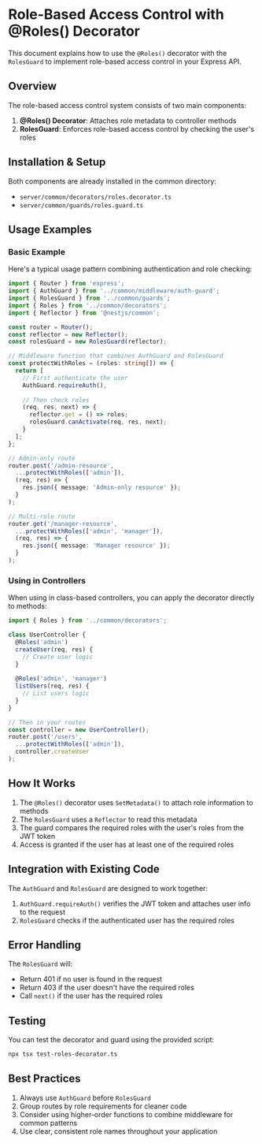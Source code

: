 # Role-Based Access Control with @Roles() Decorator

This document explains how to use the `@Roles()` decorator with the `RolesGuard` to implement role-based access control in your Express API.

## Overview

The role-based access control system consists of two main components:

1. **@Roles() Decorator**: Attaches role metadata to controller methods
2. **RolesGuard**: Enforces role-based access control by checking the user's roles

## Installation & Setup

Both components are already installed in the common directory:

- `server/common/decorators/roles.decorator.ts`
- `server/common/guards/roles.guard.ts`

## Usage Examples

### Basic Example

Here's a typical usage pattern combining authentication and role checking:

```typescript
import { Router } from 'express';
import { AuthGuard } from '../common/middleware/auth-guard';
import { RolesGuard } from '../common/guards';
import { Roles } from '../common/decorators';
import { Reflector } from '@nestjs/common';

const router = Router();
const reflector = new Reflector();
const rolesGuard = new RolesGuard(reflector);

// Middleware function that combines AuthGuard and RolesGuard
const protectWithRoles = (roles: string[]) => {
  return [
    // First authenticate the user
    AuthGuard.requireAuth(),
    
    // Then check roles
    (req, res, next) => {
      reflector.get = () => roles;
      rolesGuard.canActivate(req, res, next);
    }
  ];
};

// Admin-only route
router.post('/admin-resource', 
  ...protectWithRoles(['admin']), 
  (req, res) => {
    res.json({ message: 'Admin-only resource' });
  }
);

// Multi-role route
router.get('/manager-resource', 
  ...protectWithRoles(['admin', 'manager']), 
  (req, res) => {
    res.json({ message: 'Manager resource' });
  }
);
```

### Using in Controllers

When using in class-based controllers, you can apply the decorator directly to methods:

```typescript
import { Roles } from '../common/decorators';

class UserController {
  @Roles('admin')
  createUser(req, res) {
    // Create user logic
  }
  
  @Roles('admin', 'manager')
  listUsers(req, res) {
    // List users logic
  }
}

// Then in your routes
const controller = new UserController();
router.post('/users', 
  ...protectWithRoles(['admin']), 
  controller.createUser
);
```

## How It Works

1. The `@Roles()` decorator uses `SetMetadata()` to attach role information to methods
2. The `RolesGuard` uses a `Reflector` to read this metadata
3. The guard compares the required roles with the user's roles from the JWT token
4. Access is granted if the user has at least one of the required roles

## Integration with Existing Code

The `AuthGuard` and `RolesGuard` are designed to work together:

1. `AuthGuard.requireAuth()` verifies the JWT token and attaches user info to the request
2. `RolesGuard` checks if the authenticated user has the required roles

## Error Handling

The `RolesGuard` will:

- Return 401 if no user is found in the request
- Return 403 if the user doesn't have the required roles
- Call `next()` if the user has the required roles

## Testing

You can test the decorator and guard using the provided script:

```bash
npx tsx test-roles-decorator.ts
```

## Best Practices

1. Always use `AuthGuard` before `RolesGuard`
2. Group routes by role requirements for cleaner code
3. Consider using higher-order functions to combine middleware for common patterns
4. Use clear, consistent role names throughout your application
